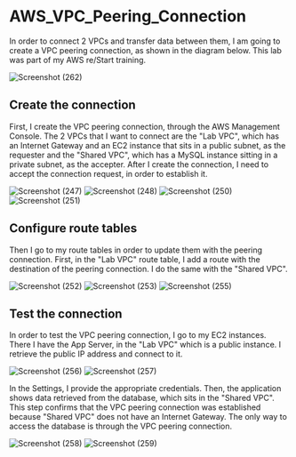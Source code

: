 # AWS_VPC_Peering_Connection

In order to connect 2 VPCs and transfer data between them, I am going to create a VPC peering connection, as shown in the diagram below. This lab was part of my AWS re/Start training.

![Screenshot (262)](https://github.com/user-attachments/assets/8d8fd0a5-75b7-4eca-8048-10b9609187c3)

## Create the connection

First, I create the VPC peering connection, through the AWS Management Console. The 2 VPCs that I want to connect are the "Lab VPC", which has an Internet Gateway and an EC2 instance that sits in a public subnet, as the requester and the "Shared VPC", which has a MySQL instance sitting in a private subnet, as the accepter. After I create the connection, I need to accept the connection request, in order to establish it.

![Screenshot (247)](https://github.com/user-attachments/assets/91c8fb0f-c7c5-457b-b996-5edb96b3a3a4)
![Screenshot (248)](https://github.com/user-attachments/assets/e4a7b461-667c-474e-ad73-dab5ec01030c)
![Screenshot (250)](https://github.com/user-attachments/assets/f9f6163f-759b-42ab-a458-19507e3dd831)
![Screenshot (251)](https://github.com/user-attachments/assets/662e86d0-31c0-4043-9724-a14440501114)

## Configure route tables

Then I go to my route tables in order to update them with the peering connection. First, in the "Lab VPC" route table, I add a route with the destination of the peering connection. I do the same with the "Shared VPC".

![Screenshot (252)](https://github.com/user-attachments/assets/5b0e6437-2bff-4ab3-9280-a982173583bb)
![Screenshot (253)](https://github.com/user-attachments/assets/a54a9f5d-ec2e-428a-9050-2d8def7c74eb)
![Screenshot (255)](https://github.com/user-attachments/assets/abfec4f4-e559-42aa-b27c-175422b0a842)

## Test the connection

In order to test the VPC peering connection, I go to my EC2 instances. There I have the App Server, in the "Lab VPC" which is a public instance. I retrieve the public IP address and connect to it. 

![Screenshot (256)](https://github.com/user-attachments/assets/46de900d-fe2b-40f4-b057-a5af697034ef)
![Screenshot (257)](https://github.com/user-attachments/assets/bebeb042-86ed-4cb3-a6f3-f5732b2d6cb8)

In the Settings, I provide the appropriate credentials. Then, the application shows data retrieved from the database, which sits in the "Shared VPC". This step confirms that the VPC peering connection was established because "Shared VPC" does not have an Internet Gateway. The only way to access the database is through the VPC peering connection.

![Screenshot (258)](https://github.com/user-attachments/assets/f2ecb9bb-36f4-4ef2-a789-2d9276acfd1d)
![Screenshot (259)](https://github.com/user-attachments/assets/ac80e377-29c4-47c8-94ee-6e8b9492c141)


